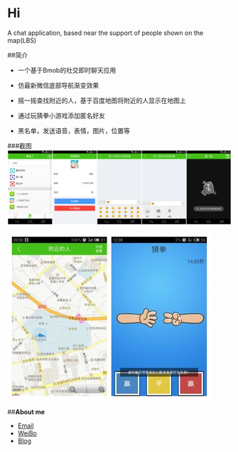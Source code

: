 # Hi
A chat application, based near the support of people shown on the map(LBS)

##简介
- 一个基于Bmob的社交即时聊天应用

- 仿最新微信底部导航渐变效果

- 摇一摇查找附近的人，基于百度地图将附近的人显示在地图上

- 通过玩猜拳小游戏添加匿名好友

- 黑名单，发送语音，表情，图片，位置等

###截图
![](./Hi1.jpg)

![](./Hi2.jpg)

##**About me**
* [Email](LYYX@outlook.com)
* [WeiBo](http://weibo.com/liuyang6)
* [Blog](http://blog.csdn.net/ly502541243)
